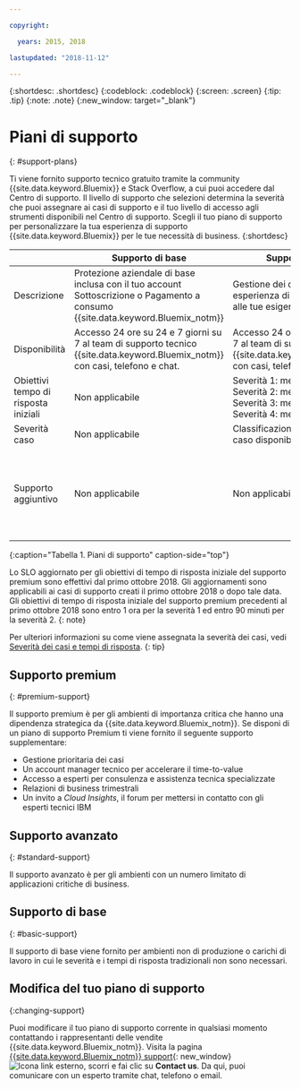 ```yaml
---

copyright:

  years: 2015, 2018

lastupdated: "2018-11-12"

---
```



{:shortdesc: .shortdesc}
{:codeblock: .codeblock}
{:screen: .screen}
{:tip: .tip}
{:note: .note}
{:new_window: target="_blank"}

# Piani di supporto
{: #support-plans}

Ti viene fornito supporto tecnico gratuito tramite la community {{site.data.keyword.Bluemix}} e Stack Overflow, a cui puoi accedere dal Centro di supporto. Il livello di supporto che selezioni determina la severità che puoi assegnare ai casi di supporto e il tuo livello di accesso agli strumenti disponibili nel Centro di supporto. Scegli il tuo piano di supporto per personalizzare la tua esperienza di supporto {{site.data.keyword.Bluemix}} per le tue necessità di business.
{:shortdesc}

|  | Supporto di base | Supporto avanzato | Supporto premium |
|-------------|-------------|-------------|-------------|
| Descrizione |	Protezione aziendale di base inclusa con il tuo account Sottoscrizione o Pagamento a consumo {{site.data.keyword.Bluemix_notm}} | Gestione dei casi prioritaria ed esperienza di supporto allineata alle tue esigenze di business | Coinvolgimento del cliente allineato con i risultati aziendali per accelerare il time-to-value |
| Disponibilità | Accesso 24 ore su 24 e 7 giorni su 7 al team di supporto tecnico {{site.data.keyword.Bluemix_notm}} con casi, telefono e chat. | Accesso 24 ore su 24 e 7 giorni su 7 al team di supporto tecnico {{site.data.keyword.Bluemix_notm}} con casi, telefono e chat. | Accesso 24 ore su 24 e 7 giorni su 7 al team di supporto tecnico {{site.data.keyword.Bluemix_notm}} con casi, telefono e chat. |
| Obiettivi tempo di risposta iniziali | Non applicabile | Severità 1: meno di un'ora <br/> Severità 2: meno di due ore <br/> Severità 3: meno di quattro ore <br/> Severità 4: meno di otto ore | Severità 1: meno di 15 minuti <br/> Severità 2: meno di 1 ora <br/> Severità 3: meno di due ore <br/> Severità 4: meno di quattro ore |
| Severità caso | Non applicabile | Classificazione della severità del caso disponibile | Classificazione della severità del caso disponibile |
| Supporto aggiuntivo | Non applicabile | Non applicabile | Account manager tecnico assegnato <br/> <br/> Relazioni di business trimestrali <br/><br/> Accesso ad esperti <br/> <br/> Invito a Cloud Insights |
{:caption="Tabella 1. Piani di supporto" caption-side="top"}

Lo SLO aggiornato per gli obiettivi di tempo di risposta iniziale del supporto premium sono effettivi dal primo ottobre 2018. Gli aggiornamenti sono applicabili ai casi di supporto creati il primo ottobre 2018 o dopo tale data. Gli obiettivi di tempo di risposta iniziale del supporto premium precedenti al primo ottobre 2018 sono entro 1 ora per la severità 1 ed entro 90 minuti per la severità 2.
{: note}

Per ulteriori informazioni su come viene assegnata la severità dei casi, vedi [Severità dei casi e tempi di risposta](/docs/get-support/quicktickresp.html#support-case-severity).
{: tip} 

## Supporto premium
{: #premium-support}

Il supporto premium è per gli ambienti di importanza critica che hanno una dipendenza strategica da {{site.data.keyword.Bluemix_notm}}. Se disponi di un piano di supporto Premium ti viene fornito il seguente supporto supplementare:
  * Gestione prioritaria dei casi
  * Un account manager tecnico per accelerare il time-to-value
  * Accesso a esperti per consulenza e assistenza tecnica specializzate
  * Relazioni di business trimestrali
  * Un invito a *Cloud Insights*, il forum per mettersi in contatto con gli esperti tecnici IBM

## Supporto avanzato
{: #standard-support}

Il supporto avanzato è per gli ambienti con un numero limitato di applicazioni critiche di business.

## Supporto di base
{: #basic-support}

Il supporto di base viene fornito per ambienti non di produzione o carichi di lavoro in cui le severità e i tempi di risposta tradizionali non sono necessari.

## Modifica del tuo piano di supporto
{:changing-support}

Puoi modificare il tuo piano di supporto corrente in qualsiasi momento contattando i rappresentanti delle vendite {{site.data.keyword.Bluemix_notm}}. Visita la pagina [{{site.data.keyword.Bluemix_notm}} support](https://www.ibm.com/cloud/support){: new_window} ![Icona link esterno](../icons/launch-glyph.svg "Icona link esterno"), scorri e fai clic su **Contact us**. Da qui, puoi comunicare con un esperto tramite chat, telefono o email.  


